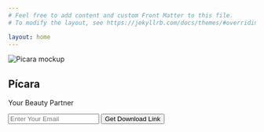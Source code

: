 ```yaml
---
# Feel free to add content and custom Front Matter to this file.
# To modify the layout, see https://jekyllrb.com/docs/themes/#overriding-theme-defaults

layout: home
---
```

<link rel="stylesheet" href="{{ site.baseurl }}/css/site.css">
<div class="split-l left">
  <img src="/picara-landing/assets/images/picara.png" alt="Picara mockup">
</div>

<div class="split-r right">
  <div class="centered">
    <!-- <img src="img_avatar.png" alt="Avatar man"> -->
    <h2 class='head'>Pícara</h2>
    <p class='help-text'>Your Beauty Partner</p>
    <form data-form='true' class='form-inline' action="https://formcarry.com/s/MQQyBqYP-W0" accept-charset="UTF-8">
      <input type='email' placeholder='Enter Your Email' name='email'>
      <input type="hidden" name="_gotcha">
      <input type='submit' value='Get Download Link'>
    </form>
  </div>
</div>

<script src="https://ajax.googleapis.com/ajax/libs/jquery/2.2.4/jquery.min.js"></script>
<script>
  $(function() {
    $("[data-form=true]").submit(function(e){
      e.preventDefault();
      var href = $(this).attr("action");
      var form = $(this)[0];
      $.ajax({
        type: "POST",
        dataType: "json",
        url: href,
        data: $(this).serialize(),
        success: function(response){
          if(response.status == "success"){
            alert("Thank you for your interest!! We will send you the download link soon");
            $('[data-form=true]')[0].reset();
          }else{
            alert("An error occured: " + response.message);
          }
        }
      });
    });
  })
</script>
